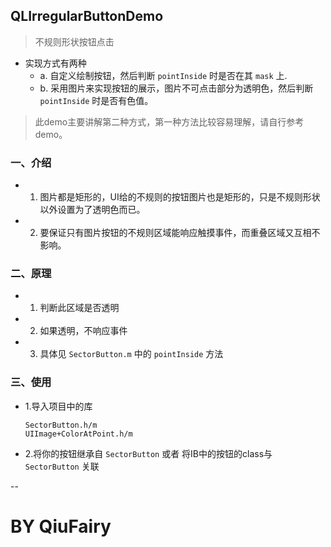 ## QLIrregularButtonDemo

> 不规则形状按钮点击

- 实现方式有两种
	- a. 自定义绘制按钮，然后判断 `pointInside` 时是否在其 `mask` 上.
	- b. 采用图片来实现按钮的展示，图片不可点击部分为透明色，然后判断 `pointInside` 时是否有色值。

> 此demo主要讲解第二种方式，第一种方法比较容易理解，请自行参考demo。

### 一、介绍

- 1. 图片都是矩形的，UI给的不规则的按钮图片也是矩形的，只是不规则形状以外设置为了透明色而已。
- 2. 要保证只有图片按钮的不规则区域能响应触摸事件，而重叠区域又互相不影响。

### 二、原理

- 1. 判断此区域是否透明
- 2. 如果透明，不响应事件
- 3. 具体见 `SectorButton.m` 中的 `pointInside` 方法

### 三、使用

- 1.导入项目中的库<br>

    ```
    SectorButton.h/m
    UIImage+ColorAtPoint.h/m
    ```
    
- 2.将你的按钮继承自 `SectorButton` 或者 将IB中的按钮的class与 `SectorButton` 关联

--

# BY QiuFairy 